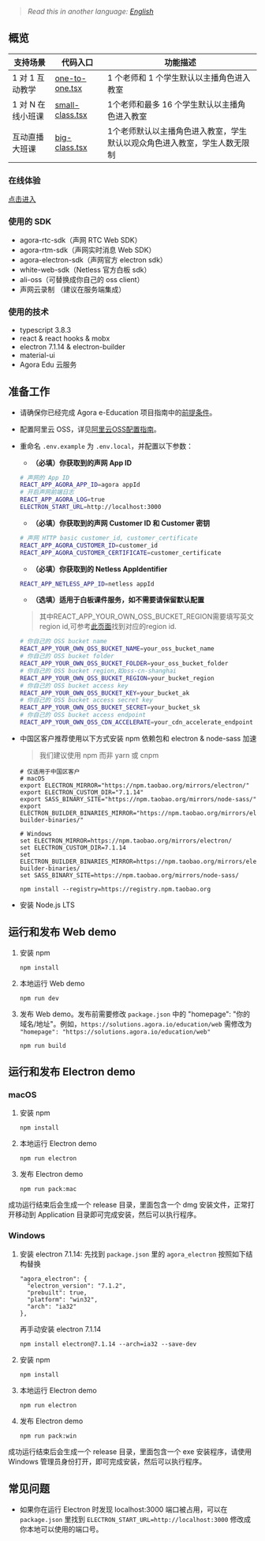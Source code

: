 > *Read this in another language: [English](README.md)*

## 概览

|支持场景|代码入口|功能描述|
| ---- | ----- | ----- |
|1 对 1 互动教学 | [one-to-one.tsx](https://github.com/AgoraIO-Usecase/eEducation/blob/master/education_web/src/pages/classroom/one-to-one.tsx) | 1 个老师和 1 个学生默认以主播角色进入教室 |
|1 对 N 在线小班课| [small-class.tsx](https://github.com/AgoraIO-Usecase/eEducation/blob/master/education_web/src/pages/classroom/small-class.tsx) | 1个老师和最多 16 个学生默认以主播角色进入教室 |
|互动直播大班课| [big-class.tsx](https://github.com/AgoraIO-Usecase/eEducation/blob/master/education_web/src/pages/classroom/big-class.tsx) | 1个老师默认以主播角色进入教室，学生默认以观众角色进入教室，学生人数无限制 |

### 在线体验

[点击进入](https://solutions.agora.io/education/web_v2/)

### 使用的 SDK

- agora-rtc-sdk（声网 RTC Web SDK）
- agora-rtm-sdk（声网实时消息 Web SDK）
- agora-electron-sdk（声网官方 electron sdk）
- white-web-sdk（Netless 官方白板 sdk）
- ali-oss（可替换成你自己的 oss client）
- 声网云录制 （建议在服务端集成）

### 使用的技术
- typescript 3.8.3
- react & react hooks & mobx
- electron 7.1.14 & electron-builder
- material-ui
- Agora Edu 云服务

## 准备工作

- 请确保你已经完成 Agora e-Education 项目指南中的[前提条件](../README.zh.md#prerequisites)。
- 配置阿里云 OSS，详见[阿里云OSS配置指南](https://github.com/AgoraIO-Usecase/eEducation/wiki/%E9%98%BF%E9%87%8C%E4%BA%91OSS%E9%85%8D%E7%BD%AE%E6%8C%87%E5%8D%97)。
- 重命名 `.env.example` 为 `.env.local`，并配置以下参数：
   - **（必填）你获取到的声网 App ID**
   ```bash
   # 声网的 App ID
   REACT_APP_AGORA_APP_ID=agora appId
   # 开启声网前端日志
   REACT_APP_AGORA_LOG=true
   ELECTRON_START_URL=http://localhost:3000
   ```
   - **（必填）你获取到的声网 Customer ID 和 Customer 密钥**
   ```bash
   # 声网 HTTP basic customer_id, customer_certificate
   REACT_APP_AGORA_CUSTOMER_ID=customer_id
   REACT_APP_AGORA_CUSTOMER_CERTIFICATE=customer_certificate
   ```
   - **（必填）你获取到的 Netless AppIdentifier**
   ```bash
   REACT_APP_NETLESS_APP_ID=netless appId
   ```
   - **（选填）适用于白板课件服务，如不需要请保留默认配置**
   > 其中REACT_APP_YOUR_OWN_OSS_BUCKET_REGION需要填写英文region id,可参考[此页面](https://help.aliyun.com/document_detail/31837.html)找到对应的region id.
   ```bash
   # 你自己的 OSS bucket name
   REACT_APP_YOUR_OWN_OSS_BUCKET_NAME=your_oss_bucket_name
   # 你自己的 OSS bucket folder
   REACT_APP_YOUR_OWN_OSS_BUCKET_FOLDER=your_oss_bucket_folder
   # 你自己的 OSS bucket region,如oss-cn-shanghai
   REACT_APP_YOUR_OWN_OSS_BUCKET_REGION=your_bucket_region
   # 你自己的 OSS bucket access key
   REACT_APP_YOUR_OWN_OSS_BUCKET_KEY=your_bucket_ak
   # 你自己的 OSS bucket access secret key
   REACT_APP_YOUR_OWN_OSS_BUCKET_SECRET=your_bucket_sk
   # 你自己的 OSS bucket access endpoint
   REACT_APP_YOUR_OWN_OSS_CDN_ACCELERATE=your_cdn_accelerate_endpoint
   ```

- 中国区客户推荐使用以下方式安装 npm 依赖包和 electron & node-sass 加速
  > 我们建议使用 npm 而非 yarn 或 cnpm
  ```
  # 仅适用于中国区客户
  # macOS
  export ELECTRON_MIRROR="https://npm.taobao.org/mirrors/electron/"
  export ELECTRON_CUSTOM_DIR="7.1.14"
  export SASS_BINARY_SITE="https://npm.taobao.org/mirrors/node-sass/"
  export ELECTRON_BUILDER_BINARIES_MIRROR="https://npm.taobao.org/mirrors/electron-builder-binaries/"

  # Windows
  set ELECTRON_MIRROR=https://npm.taobao.org/mirrors/electron/
  set ELECTRON_CUSTOM_DIR=7.1.14
  set ELECTRON_BUILDER_BINARIES_MIRROR=https://npm.taobao.org/mirrors/electron-builder-binaries/
  set SASS_BINARY_SITE=https://npm.taobao.org/mirrors/node-sass/

  npm install --registry=https://registry.npm.taobao.org
  ```

- 安装 Node.js LTS

## 运行和发布 Web demo

1. 安装 npm

   ```
   npm install
   ```

2. 本地运行 Web demo

   ```
   npm run dev
   ```
3. 发布 Web demo。发布前需要修改 `package.json` 中的 "homepage": "你的域名/地址"。例如，`https://solutions.agora.io/education/web` 需修改为 `"homepage": "https://solutions.agora.io/education/web"` 

   ```
   npm run build
   ```

## 运行和发布 Electron demo

### macOS
1. 安装 npm

   ```
   npm install
   ```
2. 本地运行 Electron demo

   ```
   npm run electron
   ```

2. 发布 Electron demo

   ```
   npm run pack:mac
   ```

成功运行结束后会生成一个 release 目录，里面包含一个 dmg 安装文件，正常打开移动到 Application 目录即可完成安装，然后可以执行程序。 

### Windows
1. 安装 electron 7.1.14: 先找到 `package.json` 里的 `agora_electron` 按照如下结构替换
   ```
   "agora_electron": {
     "electron_version": "7.1.2",
     "prebuilt": true,
     "platform": "win32",
     "arch": "ia32"
   },
   ```
   再手动安装 electron 7.1.14
   ```
   npm install electron@7.1.14 --arch=ia32 --save-dev
   ```
2. 安装 npm
   ```
   npm install
   ```

3. 本地运行 Electron demo

   ```
   npm run electron
   ```

4. 发布 Electron demo

   ```
   npm run pack:win
   ```

成功运行结束后会生成一个 release 目录，里面包含一个 exe 安装程序，请使用 Windows 管理员身份打开，即可完成安装，然后可以执行程序。

## 常见问题 
- 如果你在运行 Electron 时发现 localhost:3000 端口被占用，可以在 `package.json` 里找到 `ELECTRON_START_URL=http://localhost:3000` 修改成你本地可以使用的端口号。 
